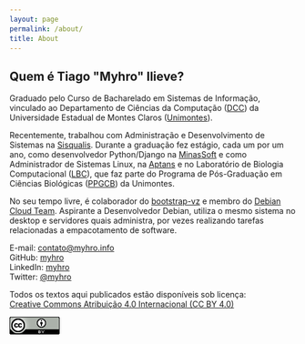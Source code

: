 ```yaml
---
layout: page
permalink: /about/
title: About
---
```


## Quem é Tiago "Myhro" Ilieve?

Graduado pelo Curso de Bacharelado em Sistemas de Informação, vinculado ao Departamento de Ciências da Computação ([DCC][dcc]) da Universidade Estadual de Montes Claros ([Unimontes][unimontes]).

Recentemente, trabalhou com Administração e Desenvolvimento de Sistemas na [Sisqualis][sisqualis]. Durante a graduação fez estágio, cada um por um ano, como desenvolvedor Python/Django na [MinasSoft][minassoft] e como Administrador de Sistemas Linux, na [Aptans][aptans] e no Laboratório de Biologia Computacional ([LBC][lbc]), que faz parte do Programa de Pós-Graduação em Ciências Biológicas ([PPGCB][ppgcb]) da Unimontes.

No seu tempo livre, é colaborador do [bootstrap-vz][bootstrap-vz] e membro do [Debian Cloud Team][debian-cloud-team]. Aspirante a Desenvolvedor Debian, utiliza o mesmo sistema no desktop e servidores quais administra, por vezes realizando tarefas relacionadas a empacotamento de software.

E-mail: [contato@myhro.info][email]  
GitHub: [myhro][github]  
LinkedIn: [myhro][linkedin]  
Twitter: [@myhro][twitter]

Todos os textos aqui publicados estão disponíveis sob licença:  
[Creative Commons Atribuição 4.0 Internacional (CC BY 4.0)][cc-by-4]

[![](/images/cc-by.png)][cc-by-4]

[aptans]: http://www.aptans.com/
[bootstrap-vz]: http://bootstrap-vz.readthedocs.org/
[cc-by-4]: https://creativecommons.org/licenses/by/4.0/deed.pt_BR
[dcc]: http://www.dcc.unimontes.br/
[debian-cloud-team]: https://wiki.debian.org/Teams/Cloud
[email]: mailto:contato@myhro.info
[github]: https://github.com/myhro
[lbc]: http://www.ppgcb.unimontes.br/lbc/
[linkedin]: https://br.linkedin.com/in/myhro
[minassoft]: http://www.minascurriculos.com.br/
[ppgcb]: http://www.ppgcb.unimontes.br/
[sisqualis]: http://www.sisqualis.com.br/
[twitter]: https://twitter.com/myhro
[unimontes]: http://www.unimontes.br/
